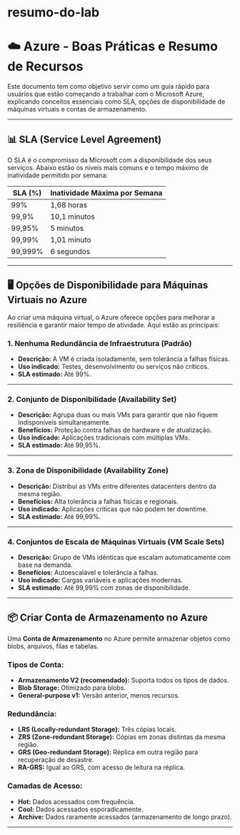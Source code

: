 # resumo-do-lab

# ☁️ Azure - Boas Práticas e Resumo de Recursos

Este documento tem como objetivo servir como um guia rápido para usuários que estão começando a trabalhar com o Microsoft Azure, explicando conceitos essenciais como SLA, opções de disponibilidade de máquinas virtuais e contas de armazenamento.

---

## 📊 SLA (Service Level Agreement)

O SLA é o compromisso da Microsoft com a disponibilidade dos seus serviços. Abaixo estão os níveis mais comuns e o tempo máximo de inatividade permitido por semana:

| SLA (%)   | Inatividade Máxima por Semana |
|-----------|-------------------------------|
| 99%       | 1,68 horas                    |
| 99,9%     | 10,1 minutos                  |
| 99,95%    | 5 minutos                     |
| 99,99%    | 1,01 minuto                   |
| 99,999%   | 6 segundos                    |

---

## 🖥️ Opções de Disponibilidade para Máquinas Virtuais no Azure

Ao criar uma máquina virtual, o Azure oferece opções para melhorar a resiliência e garantir maior tempo de atividade. Aqui estão as principais:

### 1. Nenhuma Redundância de Infraestrutura (Padrão)
- **Descrição:** A VM é criada isoladamente, sem tolerância a falhas físicas.
- **Uso indicado:** Testes, desenvolvimento ou serviços não críticos.
- **SLA estimado:** Até 99%.

---

### 2. Conjunto de Disponibilidade (Availability Set)
- **Descrição:** Agrupa duas ou mais VMs para garantir que não fiquem indisponíveis simultaneamente.
- **Benefícios:** Proteção contra falhas de hardware e de atualização.
- **Uso indicado:** Aplicações tradicionais com múltiplas VMs.
- **SLA estimado:** Até 99,95%.

---

### 3. Zona de Disponibilidade (Availability Zone)
- **Descrição:** Distribui as VMs entre diferentes datacenters dentro da mesma região.
- **Benefícios:** Alta tolerância a falhas físicas e regionais.
- **Uso indicado:** Aplicações críticas que não podem ter downtime.
- **SLA estimado:** Até 99,99%.

---

### 4. Conjuntos de Escala de Máquinas Virtuais (VM Scale Sets)
- **Descrição:** Grupo de VMs idênticas que escalam automaticamente com base na demanda.
- **Benefícios:** Autoescalável e tolerância a falhas.
- **Uso indicado:** Cargas variáveis e aplicações modernas.
- **SLA estimado:** Até 99,99% com zonas de disponibilidade.

---

## 📦 Criar Conta de Armazenamento no Azure

Uma **Conta de Armazenamento** no Azure permite armazenar objetos como blobs, arquivos, filas e tabelas.

### Tipos de Conta:
- **Armazenamento V2 (recomendado):** Suporta todos os tipos de dados.
- **Blob Storage:** Otimizado para blobs.
- **General-purpose v1:** Versão anterior, menos recursos.

### Redundância:
- **LRS (Locally-redundant Storage):** Três cópias locais.
- **ZRS (Zone-redundant Storage):** Cópias em zonas distintas da mesma região.
- **GRS (Geo-redundant Storage):** Réplica em outra região para recuperação de desastre.
- **RA-GRS:** Igual ao GRS, com acesso de leitura na réplica.

### Camadas de Acesso:
- **Hot:** Dados acessados com frequência.
- **Cool:** Dados acessados esporadicamente.
- **Archive:** Dados raramente acessados (armazenamento de longo prazo).

---


